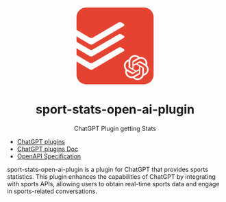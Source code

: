 <p align="center">
  <img width="180" src="./logo.svg" alt="ChatGPT Total Comp Choices Generator">
  <h1 align="center">sport-stats-open-ai-plugin</h1>
  <p align="center">ChatGPT Plugin getting Stats</p>
</p>

- [ChatGPT plugins](https://openai.com/blog/chatgpt-plugins)
- [ChatGPT plugins Doc](https://platform.openai.com/docs/plugins/introduction)
- [OpenAPI Specification](https://swagger.io/specification)

sport-stats-open-ai-plugin is a plugin for ChatGPT that provides sports statistics. This plugin enhances the capabilities of ChatGPT by integrating with sports APIs, allowing users to obtain real-time sports data and engage in sports-related conversations.